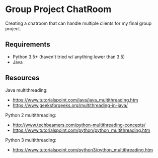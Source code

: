 # Group Project ChatRoom
Creating a chatroom that can handle multiple clients for my final group project.

## Requirements
* Python 3.5+ (haven't tried w/ anything lower than 3.5)
* Java

## Resources
Java multithreading:
* https://www.tutorialspoint.com/java/java_multithreading.htm
* https://www.geeksforgeeks.org/multithreading-in-java/

Python 2 multithreading:
* http://www.techbeamers.com/python-multithreading-concepts/
* https://www.tutorialspoint.com/python/python_multithreading.htm

Python 3 multithreading:
* https://www.tutorialspoint.com/python3/python_multithreading.htm
